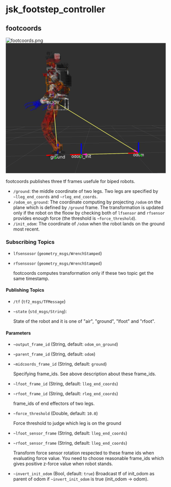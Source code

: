 # jsk\_footstep\_controller


## footcoords
![footcoords.png](images/footcoords.png)
![jaxon_odom_init.png](images/jaxon_odom_init.png)

footcoords publishes three tf frames usefule for biped robots.
* `/ground`: the middle coordinate of two legs. Two legs are specified
by `~lleg_end_coords` and `~rleg_end_coords`.
* `/odom_on_ground`: The coordinate computing by projecting `/odom` on the plane which is defined by `/ground` frame. The transformation is updated only if the robot on the floow by checking
both of `lfsensor` and `rfsensor` provides enough force (the threshold is `~force_threshold`).
* `/init_odom`: The coordinate of `/odom` when the robot lands on the ground most recent.

### Subscribing Topics
* `lfsensosor` (`geometry_msgs/WrenchStamped`)
* `rfsensosor` (`geometry_msgs/WrenchStamped`)

   footcoords computes transformation only if these two topic get the
   same timestamp.

#### Publishing Topics
* `/tf` (`tf2_msgs/TFMessage`)
* `~state` (`std_msgs/String`):

   State of the robot and it is one of "air", "ground", "lfoot" and "rfoot".

#### Parameters
* `~output_frame_id` (String, default: `odom_on_ground`)
* `~parent_frame_id` (String, default: `odom`)
* `~midcoords_frame_id` (String, default: `ground`)

   Specifying frame\_ids. See above description about these frame\_ids.
* `~lfoot_frame_id` (String, default: `lleg_end_coords`)
* `~rfoot_frame_id` (String, default: `rleg_end_coords`)

   frame\_ids of end effectors of two legs.
* `~force_threshold` (Double, default: `10.0`)

   Force threshold to judge which leg is on the ground

* `~lfoot_sensor_frame` (String, default: `lleg_end_coords`)
* `~rfoot_sensor_frame` (String, default: `lleg_end_coords`)

   Transform force sensor rotation respected to these frame ids when evaluating force value.
   You need to choose reasonable frame_ids which gives positive z-force value when robot stands.

* `~invert_init_odom` (Bool, default: `true`)
   Broadcast tf of init_odom as parent of odom if `~invert_init_odom` is true (init_odom -> odom).
